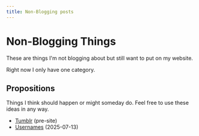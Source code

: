 ```yaml
---
title: Non-Blogging posts
---
```


# Non-Blogging Things

These are things I'm not blogging about but still want to put on my website.

Right now I only have one category.

## Propositions

Things I think should happen or might someday do. Feel free to use these ideas in any way.

- [Tumblr](/prop/tumblr) (pre-site)
- [Usernames](/prop/usernames) (2025-07-13)

